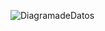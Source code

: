 ![DiagramadeDatos](https://github.com/StauberMetal/ProjectAnalisis/assets/150209112/81795947-ede7-46d8-af83-3b7a479bc179)

